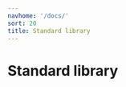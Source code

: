 ```yaml
---
navhome: '/docs/'
sort: 20
title: Standard library
---
```


# Standard library

<list dataPreview="true" titlesOnly="true"></list>
